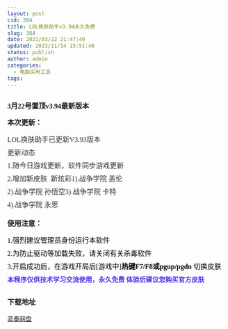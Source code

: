 ```yaml
---
layout: post
cid: 384
title: LOL换肤助手v3.94永久免费
slug: 384
date: 2021/03/22 21:47:49
updated: 2023/11/14 15:51:40
status: publish
author: admin
categories: 
  - 电脑实用工具
tags: 
---
```



<div alt="潮男心博客 www.cnx0.com">
	<p>
		<span style="font-size:16px;"></span><a class="pics" href="https://djblog.cn/upload/1/888552/images/20201218/20201218121378397839.jpg" rel="pics"><img src="http://www.aishoujizy.com/upload/1/888552/images/20201218/20201218121378397839.jpg" class="scrollLoading" data-url="/upload/1/888552/images/20201218/20201218121378397839.jpg" alt="" /></a> 
	</p>
	<p>
		<strong style="font-size:16px;font-family:Arial, &quot;white-space:normal;background-color:#FFFFFF;"><span style="font-family:&quot;">3月22号置顶v3.94最新版本</span></strong> 
	</p>
	<p>
		<strong style="font-size:16px;font-family:Arial, &quot;white-space:normal;background-color:#FFFFFF;"><span style="font-family:&quot;">本次更新：</span></strong> 
	</p>
	<p style="-webkit-tap-highlight-color:rgba(0, 0, 0, 0);box-sizing:border-box;margin-top:0px;margin-bottom:0px;padding:0px;line-height:30px;font-size:14px;color:#333333;font-family:Arial, &quot;white-space:normal;background-color:#FFFFFF;">
		<span style="-webkit-tap-highlight-color:rgba(0, 0, 0, 0);box-sizing:border-box;margin:0px;padding:0px;overflow-wrap:break-word;font-size:16px;color:#000000;"><span style="color:#333333;font-family:&quot;font-size:16px;"> </span></span> 
	</p>
	<p style="-webkit-tap-highlight-color:rgba(0, 0, 0, 0);box-sizing:border-box;margin-top:0px;margin-bottom:0px;padding:0px;line-height:30px;font-size:14px;color:#333333;font-family:Arial, &quot;white-space:normal;background-color:#FFFFFF;">
		<span style="-webkit-tap-highlight-color:rgba(0, 0, 0, 0);box-sizing:border-box;margin:0px;padding:0px;overflow-wrap:break-word;font-size:16px;"> </span> 
	</p>
	<p style="font-family:&quot;box-sizing:border-box;text-size-adjust:none;margin-top:0px;margin-bottom:15px;padding:0px;-webkit-tap-highlight-color:rgba(0, 0, 0, 0);word-break:normal;line-height:30px;color:#333333;font-size:15px;white-space:normal;background-color:#FFFFFF;">
		<span style="font-size:16px;"> </span> 
	</p>
	<p style="-webkit-tap-highlight-color:rgba(0, 0, 0, 0);box-sizing:border-box;margin-top:0px;margin-bottom:0px;padding:0px;line-height:30px;font-size:14px;color:#333333;font-family:Arial, &quot;white-space:normal;background-color:#FFFFFF;">
		<span style="-webkit-tap-highlight-color:rgba(0, 0, 0, 0);box-sizing:border-box;margin:0px;padding:0px;overflow-wrap:break-word;font-size:16px;font-family:&quot;">LOL换肤助手已更新V3.93版本&nbsp;</span> 
	</p>
	<p style="-webkit-tap-highlight-color:rgba(0, 0, 0, 0);box-sizing:border-box;margin-top:0px;margin-bottom:0px;padding:0px;line-height:30px;font-size:14px;color:#333333;font-family:Arial, &quot;white-space:normal;background-color:#FFFFFF;">
		<span style="-webkit-tap-highlight-color:rgba(0, 0, 0, 0);box-sizing:border-box;margin:0px;padding:0px;overflow-wrap:break-word;font-size:16px;font-family:&quot;">更新动态&nbsp;</span> 
	</p>
	<p style="-webkit-tap-highlight-color:rgba(0, 0, 0, 0);box-sizing:border-box;margin-top:0px;margin-bottom:0px;padding:0px;line-height:30px;font-size:14px;color:#333333;font-family:Arial, &quot;white-space:normal;background-color:#FFFFFF;">
		<span style="-webkit-tap-highlight-color:rgba(0, 0, 0, 0);box-sizing:border-box;margin:0px;padding:0px;overflow-wrap:break-word;font-size:16px;font-family:&quot;">1.随今日游戏更新，软件同步游戏更新</span> 
	</p>
	<p style="-webkit-tap-highlight-color:rgba(0, 0, 0, 0);box-sizing:border-box;margin-top:0px;margin-bottom:0px;padding:0px;line-height:30px;font-size:14px;color:#333333;font-family:Arial, &quot;white-space:normal;background-color:#FFFFFF;">
		<span style="-webkit-tap-highlight-color:rgba(0, 0, 0, 0);box-sizing:border-box;margin:0px;padding:0px;overflow-wrap:break-word;font-size:16px;font-family:&quot;">2.增加新皮肤&nbsp; 新炫彩1).战争学院 盖伦</span> 
	</p>
	<p style="-webkit-tap-highlight-color:rgba(0, 0, 0, 0);box-sizing:border-box;margin-top:0px;margin-bottom:0px;padding:0px;line-height:30px;font-size:14px;color:#333333;font-family:Arial, &quot;white-space:normal;background-color:#FFFFFF;">
		<span style="-webkit-tap-highlight-color:rgba(0, 0, 0, 0);box-sizing:border-box;margin:0px;padding:0px;overflow-wrap:break-word;font-size:16px;font-family:&quot;">2).战争学院 孙悟空3).战争学院 卡特</span> 
	</p>
	<p style="-webkit-tap-highlight-color:rgba(0, 0, 0, 0);box-sizing:border-box;margin-top:0px;margin-bottom:0px;padding:0px;line-height:30px;font-size:14px;color:#333333;font-family:Arial, &quot;white-space:normal;background-color:#FFFFFF;">
		<span style="-webkit-tap-highlight-color:rgba(0, 0, 0, 0);box-sizing:border-box;margin:0px;padding:0px;overflow-wrap:break-word;font-size:16px;font-family:&quot;">4).战争学院 永恩</span> 
	</p>
	<p>
		<strong style="font-family:&quot;font-size:16px;"><span style="font-size:16px;font-family:&quot;">使用注意：</span></strong> 
	</p>
	<p style="-webkit-tap-highlight-color:rgba(0, 0, 0, 0);box-sizing:border-box;margin-top:0px;margin-bottom:0px;padding:0px;line-height:30px;font-size:14px;color:#333333;font-family:Arial, &quot;white-space:normal;background-color:#FFFFFF;">
		<span style="-webkit-tap-highlight-color:rgba(0, 0, 0, 0);box-sizing:border-box;margin:0px;padding:0px;overflow-wrap:break-word;font-size:16px;color:#000000;font-family:&quot;">1.强烈建议管理员身份运行本软件</span> 
	</p>
	<p style="-webkit-tap-highlight-color:rgba(0, 0, 0, 0);box-sizing:border-box;margin-top:0px;margin-bottom:0px;padding:0px;line-height:30px;font-size:14px;color:#333333;font-family:Arial, &quot;white-space:normal;background-color:#FFFFFF;">
		<span style="-webkit-tap-highlight-color:rgba(0, 0, 0, 0);box-sizing:border-box;margin:0px;padding:0px;overflow-wrap:break-word;font-size:16px;color:#000000;font-family:&quot;">2.为防止驱动等加载失败，请关闭有关杀毒软件</span> 
	</p>
	<p style="-webkit-tap-highlight-color:rgba(0, 0, 0, 0);box-sizing:border-box;margin-top:0px;margin-bottom:0px;padding:0px;line-height:30px;font-size:14px;color:#333333;font-family:Arial, &quot;white-space:normal;background-color:#FFFFFF;">
		<span style="-webkit-tap-highlight-color:rgba(0, 0, 0, 0);box-sizing:border-box;margin:0px;padding:0px;overflow-wrap:break-word;font-size:16px;color:#000000;font-family:&quot;"><span style="font-size:16px;font-family:&quot;">3.开启成功后，在游戏开局后[游戏中]</span><strong><span style="font-size:16px;"><span style="font-size:16px;font-family:&quot;">热键F7/F8或p</span><span style="font-size:16px;font-family:&quot;">gup/pgdn</span></span></strong><span style="font-size:16px;font-family:&quot;"> 切换皮肤</span></span> 
	</p>
	<p style="-webkit-tap-highlight-color:rgba(0, 0, 0, 0);box-sizing:border-box;margin-top:0px;margin-bottom:0px;padding:0px;line-height:30px;font-size:14px;color:#333333;font-family:Arial, &quot;white-space:normal;background-color:#FFFFFF;">
		<span style="-webkit-tap-highlight-color:rgba(0, 0, 0, 0);box-sizing:border-box;margin:0px;padding:0px;overflow-wrap:break-word;font-size:16px;color:#000000;font-family:&quot;"><span style="font-size:16px;"><strong style="color:#333333;font-size:15px;white-space:normal;font-family:&quot;"><span style="color:#4C33E5;font-family:&quot;">本程序仅供技术学习交流使用，永久免费 体验后建议您购买官方皮肤</span></strong><br />
</span></span> 
	</p>
	<div id="fengexuxian">
	</div>
	<div class="page-content-intro main-article">
		<div class="down-url-wrap">
			<h3 class="tit">
				<i class="ico"></i>下载地址
			</h3>
<a href="https://djblog.cn/admin/#down" onclick="window.open('https://asj.lanzous.com/iqnpZn6yn2d');return false;" class="sbtn" title=""><i class="ico"></i><i class="line"></i>蓝奏网盘</a> &nbsp;
		</div>
	</div>
</div>